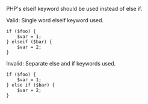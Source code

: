PHP's elseif keyword should be used instead of else if.

Valid: Single word elseif keyword used.
```
if ($foo) {
    $var = 1;
} elseif ($bar) {
    $var = 2;
}
```

Invalid: Separate else and if keywords used.
```
if ($foo) {
    $var = 1;
} else if ($bar) {
    $var = 2;
}
```
